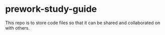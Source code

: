 # prework-study-guide
This repo is to store code files so that it can be shared and collaborated on with others.
